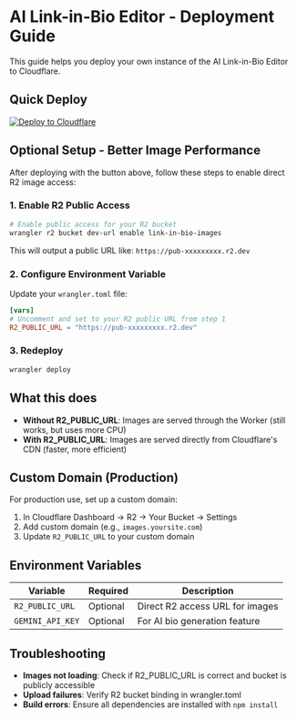 # AI Link-in-Bio Editor - Deployment Guide

This guide helps you deploy your own instance of the AI Link-in-Bio Editor to Cloudflare.

## Quick Deploy

[![Deploy to Cloudflare](https://deploy.workers.cloudflare.com/button)](https://deploy.workers.cloudflare.com/?url=https://github.com/linyiru/ai-link-in-bio-editor)

## Optional Setup - Better Image Performance

After deploying with the button above, follow these steps to enable direct R2 image access:

### 1. Enable R2 Public Access

```bash
# Enable public access for your R2 bucket
wrangler r2 bucket dev-url enable link-in-bio-images
```

This will output a public URL like: `https://pub-xxxxxxxxx.r2.dev`

### 2. Configure Environment Variable

Update your `wrangler.toml` file:

```toml
[vars]
# Uncomment and set to your R2 public URL from step 1
R2_PUBLIC_URL = "https://pub-xxxxxxxxx.r2.dev"
```

### 3. Redeploy

```bash
wrangler deploy
```

## What this does

- **Without R2_PUBLIC_URL**: Images are served through the Worker (still works, but uses more CPU)
- **With R2_PUBLIC_URL**: Images are served directly from Cloudflare's CDN (faster, more efficient)

## Custom Domain (Production)

For production use, set up a custom domain:

1. In Cloudflare Dashboard → R2 → Your Bucket → Settings
2. Add custom domain (e.g., `images.yoursite.com`)
3. Update `R2_PUBLIC_URL` to your custom domain

## Environment Variables

| Variable | Required | Description |
|----------|----------|-------------|
| `R2_PUBLIC_URL` | Optional | Direct R2 access URL for images |
| `GEMINI_API_KEY` | Optional | For AI bio generation feature |

## Troubleshooting

- **Images not loading**: Check if R2_PUBLIC_URL is correct and bucket is publicly accessible
- **Upload failures**: Verify R2 bucket binding in wrangler.toml
- **Build errors**: Ensure all dependencies are installed with `npm install`